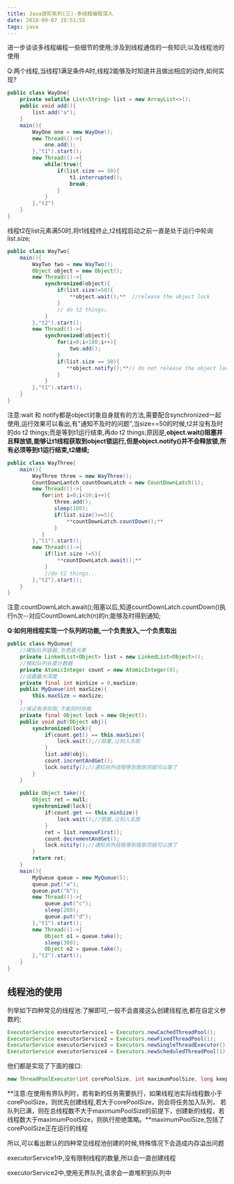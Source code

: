 ```yaml
---
title: Java进阶系列(三)-多线程编程深入
date: 2018-09-07 19:51:55
tags: java
---
```


进一步谈谈多线程编程一些细节的使用;涉及到线程通信的一些知识;以及线程池的使用

Q:两个线程,当线程1满足条件A时,线程2能够及时知道并且做出相应的动作,如何实现?

<!--more-->

```java
public class WayOne{
    private volatile List<String> list = new ArrayList<>();
    public void add(){
        list.add("a");        
    }
    main(){
        WayOne one = new WayOne();
        new Thread(()->{
            one.add();            
        },"t1").start();
        new Thread(()->{
            while(true){
                if(list.size == 50){
                    t1.interrupted();
                    break;
                }
            }
        },"t2")
    }
}
```

线程t2在list元素满50时,将t1线程终止,t2线程启动之前一直是处于运行中轮询list.size;

```java
public class WayTwo{
    main(){
        WayTwo two = new WayTwo();
        Object object = new Object();
        new Thread(()->{
            synchronized(object){
                if(list.size!=50){
                    **object.wait();**  //release the object lock                  
                }
                // do t2 things;
            }
        },"t2").start();
        new Thread(()->{
            synchronized(object){
                for(i=0;i<100;i++){
                    two.add();
                }
                if(list.size == 50){
                   **object.notify();**// do not release the object lock
                }
            }
        },"t1").start();
    }
}
```

注意:wait 和 notify都是object对象自身就有的方法,需要配合synchronized一起使用,运行效果可以看出,有"通知不及时的问题",当size==50的时候,t2并没有及时的do t2 things;而是等到t1运行结束,再do t2 things;原因是,**object.wait()阻塞并且释放锁,能够让t1线程获取到object锁运行,但是object.notify()并不会释放锁,所有必须等到t1运行结束,t2继续;**

```java
public class WayThree{
    main(){
        WayThree three = new WayThree();
        CountDownLantch countDownLatch = new CountDownLatch(1);
        new Thread(()->{
           for(int i=0;i<10;i++){
               three.add();
               sleep(100);
               if(list.size()==5){
                   **countDownLatch.countDown();**
               }
           }
        },"t1").start();
        new Thread(()->{
            if(list.size !=5){
                **countDownLatch.await();**
            }
            //do t2 things...
        },"t2").start();
    }
}
```

注意:countDownLatch.await();阻塞以后,知道countDownLatch.countDown()执行n次--对应CountDownLatch(n)的n;能够及时得到通知;



**Q:如何用线程实现一个队列的功能,一个负责放入,一个负责取出**

```java
public class MyQueue{
    //模拟队列容器,负责装元素
    private LinkedList<Object> list = new LinkedList<Object>();
    //模拟队列长度计数器
    private AtomicInteger count = new AtomicInteger(0);
    //设置最大深度
    private final int minSize = 0,maxSize;
    public MyQueue(int maxSize){
        this.maxSize = maxSize;
    }
    //保证有序存取,不能同时存取
    private final Object lock = new Object();
    public void put(Object obj){
        synchronized(lock){
            if(count.get() == this.maxSize){
                lock.wait();//阻塞,让别人去取
            }
            list.add(obj);
            count.increntAndGet();
            lock.notify();//通知另外线程等到我放完就可以取了
        }
    }
    
    public Object take(){
        Object ret = null;
        synchronized(lock){
            if(count.get == this.minSize){
                lock.wait();//阻塞,让别人去放
            }
            ret = list.removeFirst();
            count.decrementAndGet();
            lock.nitify();//通知另外线程等到我取完就可以放了
        }
        return ret;
    }    
    main(){
        MyQueue queue = new MyQueue(5);
        queue.put("a");
        queue.put("b");
        new Thread(()->{
            queue.put("c");
            sleep(200);
            queue.put("d");
        },"t1").start();
        new Thread(()->{
            Object o1 = queue.take();
            sleep(300);
            Object o2 = queue.take();
        },"t2").start();
    }
}
```

## 线程池的使用

列举如下四种常见的线程池:了解即可,一般不会直接这么创建线程池,都在自定义参数的;

```java
ExecutorService executorService1 = Executors.newCachedThreadPool();
ExecutorService executorService2 = Executors.newFixedThreadPool(1);
ExecutorService executorService3 = Executors.newSingleThreadExecutor();
ExecutorService executorService4 = Executors.newScheduledThreadPool(1);
```

他们都是实现了下面的接口:

```java
new ThreadPoolExecutor(int corePoolSize, int maximumPoolSize, long keepAliveTime, TimeUnit unit, BlockingQueue<Runnable> workQueue, RejectedExecutionHandler handler)
```

**注意:在使用有界队列时，若有新的任务需要执行，如果线程池实际线程数小于corePoolSize，则优先创建线程,若大于corePoolSize，则会将任务加入队列， 若队列已满，则在总线程数不大于maximumPoolSize的前提下，创建新的线程，若线程数大于maximumPoolSize，则执行拒绝策略。**maximumPoolSize,包括了corePoolSize正在运行的线程

所以,可以看出默认的四种常见线程池创建的时候,特殊情况下会造成内存溢出问题

executorService1中,没有限制线程的数量,所以会一直创建线程

executorService2中,使用无界队列,请求会一直堆积到队列中



